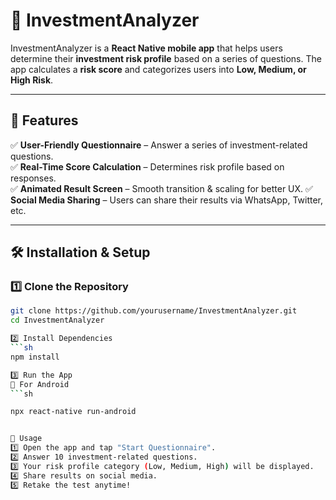 # 🏦 InvestmentAnalyzer  

InvestmentAnalyzer is a **React Native mobile app** that helps users determine their **investment risk profile** based on a series of questions. The app calculates a **risk score** and categorizes users into **Low, Medium, or High Risk**.  

---

## 📌 Features  
✅ **User-Friendly Questionnaire** – Answer a series of investment-related questions.  
✅ **Real-Time Score Calculation** – Determines risk profile based on responses.  
✅ **Animated Result Screen** – Smooth transition & scaling for better UX. 
✅ **Social Media Sharing** – Users can share their results via WhatsApp, Twitter, etc.  

---

## 🛠️ Installation & Setup  
### 1️⃣ Clone the Repository  
```sh
git clone https://github.com/yourusername/InvestmentAnalyzer.git
cd InvestmentAnalyzer

2️⃣ Install Dependencies
```sh
npm install

3️⃣ Run the App
🔹 For Android
```sh

npx react-native run-android


📲 Usage
1️⃣ Open the app and tap "Start Questionnaire".
2️⃣ Answer 10 investment-related questions.
3️⃣ Your risk profile category (Low, Medium, High) will be displayed.
4️⃣ Share results on social media.
5️⃣ Retake the test anytime!
